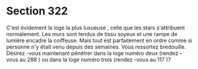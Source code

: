 # Section 322

C'est évidement la loge la plus luxueuse , celle que les stars s'attribuent normalement. Les
murs sont tendus de tissu soyeux et une rampe de lumière encadre la coiffeuse. Mais tout
est parfaitement en ordre comme si personne n'y était venu depuis des semaines. Vous
ressortez bredouille. Désirez -vous maintenant pénétrer dans la loge numéro deux (rendez -
vous au  288 ) ou dans la loge numéro trois (rendez -vous au  117 )?